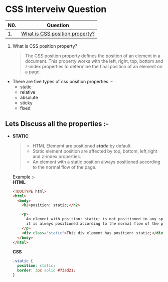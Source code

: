 # CSS Interveiw Question

| N0. | Question                                                        |
| --- | --------------------------------------------------------------- |
| 1.  | [What is CSS position property?](What-is-CSS-position-property) |

1. What is CSS position property?
   > The CSS position property defines the position of an element in a document. This property works with the left, right, top, bottom and z-index properties to determine the final position of an element on a page.

- There are five types of css position properties :-
  - static
  - relative
  - absolute
  - sticky
  - fixed

## Lets Discuss all the properties :-

- **STATIC**

  > - HTML Elememt are positioned **_static_** by default.
  > - Static element position are affected by top, bottom, left,right and z-index properties.
  > - An element with a static position always positioned according to the normal flow of the page.

  Example :-  
   **HTML**

  ```html
  <!DOCTYPE html>
  <html>
    <body>
      <h2>position: static;</h2>

      <p>
        An element with position: static; is not positioned in any special way;
        it is always positioned according to the normal flow of the page:
      </p>
      <div class="static">This div element has position: static;</div>
    </body>
  </html>
  ```

  **CSS**

  ```css
  .static {
    position: static;
    border: 3px solid #73ad21;
  }
  ```
